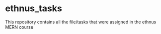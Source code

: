 # ethnus_tasks
This repository contains all the file/tasks that were assigned in the ethnus MERN course
